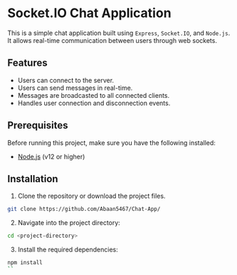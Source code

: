 # Socket.IO Chat Application

This is a simple chat application built using `Express`, `Socket.IO`, and `Node.js`. It allows real-time communication between users through web sockets.

## Features

- Users can connect to the server.
- Users can send messages in real-time.
- Messages are broadcasted to all connected clients.
- Handles user connection and disconnection events.

## Prerequisites

Before running this project, make sure you have the following installed:

- [Node.js](https://nodejs.org/en/download/) (v12 or higher)

## Installation

1. Clone the repository or download the project files.

```bash
git clone https://github.com/Abaan5467/Chat-App/
```
2. Navigate into the project directory:
```bash
cd <project-directory>
```
3. Install the required dependencies:
```bash
npm install
``
